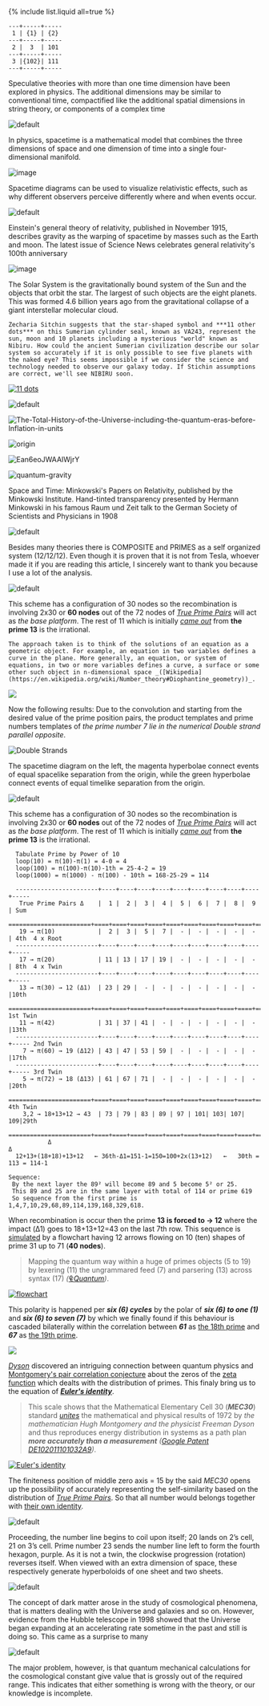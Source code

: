 {% include list.liquid all=true %}

```
---+-----+-----
 1 | {1} | {2}
---+-----+-----
 2 |  3  | 101
---+-----+-----
 3 |{102}| 111
---+-----+-----
```

Speculative theories with more than one time dimension have been explored in physics. The additional dimensions may be similar to conventional time, compactified like the additional spatial dimensions in string theory, or components of a complex time 

![default](https://user-images.githubusercontent.com/8466209/226126373-53124ff5-b27b-47ec-aa36-d6361ca0a8ed.png)

In physics, spacetime is a mathematical model that combines the three dimensions of space and one dimension of time into a single four-dimensional manifold.

![image](https://user-images.githubusercontent.com/8466209/243100066-4f37daa7-860c-4b28-9176-59b4655dc6fa.png)

Spacetime diagrams can be used to visualize relativistic effects, such as why different observers perceive differently where and when events occur.
 
 ![default](https://user-images.githubusercontent.com/8466209/243430882-f205d9e8-53d0-4003-b721-2f44cabf72c2.png)

Einstein's general theory of relativity, published in November 1915, describes gravity as the warping of spacetime by masses such as the Earth and moon. The latest issue of Science News celebrates general relativity's 100th anniversary

![image](https://user-images.githubusercontent.com/8466209/243100566-da110077-ea30-4fd8-962b-12f41d01ee21.png)

The Solar System is the gravitationally bound system of the Sun and the objects that orbit the star. The largest of such objects are the eight planets. This was formed 4.6 billion years ago from the gravitational collapse of a giant interstellar molecular cloud.

```note
Zecharia Sitchin suggests that the star-shaped symbol and ***11 other dots*** on this Sumerian cylinder seal, known as VA243, represent the sun, moon and 10 planets including a mysterious "world" known as Nibiru. How could the ancient Sumerian civilization describe our solar system so accurately if it is only possible to see five planets with the naked eye? This seems impossible if we consider the science and technology needed to observe our galaxy today. If Stichin assumptions are correct, we'll see NIBIRU soon.
```

[![11 dots](https://user-images.githubusercontent.com/36441664/265026111-19019653-3a25-4d43-998d-d32465e58876.jpg)](https://www.instagram.com/reel/CwemaT7IS1Y/?igshid=MzRlODBiNWFlZA==)

![default](https://user-images.githubusercontent.com/36441664/85060684-db12a400-b1cf-11ea-8f37-6b9b3bcab2f2.gif)

![The-Total-History-of-the-Universe-including-the-quantum-eras-before-Inflation-in-units](https://github.com/eq19/maps/assets/8466209/23411c8b-1488-415e-8378-b5a145cc5203)

![origin](https://github.com/eq19/maps/assets/8466209/a00dea47-8fbf-4c98-9ee8-db78339e8755)

![Ean6eoJWAAIWjrY](https://github.com/eq19/maps/assets/8466209/5b0dadb2-4f18-4603-9732-df712318387b)

![quantum-gravity](https://github.com/eq19/maps/assets/8466209/a0598884-b4cf-4cd4-a99a-0059d4e03548)

Space and Time: Minkowski's Papers on Relativity, published by the Minkowski Institute. Hand-tinted transparency presented by Hermann Minkowski in his famous Raum und Zeit talk to the German Society of Scientists and Physicians in 1908

![default](https://user-images.githubusercontent.com/8466209/243100156-f09a2bd2-b3bd-4ea9-83e2-45c97cf85bd6.png)

Besides many theories there is COMPOSITE and PRIMES as a self organized system (12/12/12). Even though it is proven that it is not from Tesla, whoever made it if you are reading this article, I sincerely want to thank you because I use a lot of the analysis.

![default](https://user-images.githubusercontent.com/36441664/73561001-b325dc80-448a-11ea-8042-f3be5fc7313e.gif)

This scheme has a configuration of 30 nodes so the recombination is involving 2x30 or **60 nodes** out of the 72 nodes of _[True Prime Pairs](https://www.eq19.com/addition/file02.html#true-prime-pairs)_ will act as _the base platform_. The rest of 11 which is initially _[came out](https://gist.github.com/eq19/0ce5848f7ad62dc46dedfaa430069857#primes-platform)_ from **the prime 13** is the irrational.

```note
The approach taken is to think of the solutions of an equation as a geometric object. For example, an equation in two variables defines a curve in the plane. More generally, an equation, or system of equations, in two or more variables defines a curve, a surface or some other such object in n-dimensional space _([Wikipedia](https://en.wikipedia.org/wiki/Number_theory#Diophantine_geometry))_.
```

![](https://user-images.githubusercontent.com/8466209/201362034-7a0c83f3-d310-4b92-b3e5-fc1f832693fc.png)

Now the following results: Due to the convolution and starting from the desired value of the prime position pairs, the product templates and prime numbers templates of _the prime number 7 lie in the numerical Double strand parallel opposite_.

![Double Strands](https://user-images.githubusercontent.com/36441664/75612568-4f5d0500-5b57-11ea-909d-856dcb7c139a.jpg)

The spacetime diagram on the left, the magenta hyperbolae connect events of equal spacelike separation from the origin, while the green hyperbolae connect events of equal timelike separation from the origin.
 
![default](https://user-images.githubusercontent.com/8466209/243109676-fbd0fe51-f80e-4512-a460-05a8f5227037.png)

This scheme has a configuration of 30 nodes so the recombination is involving 2x30 or **60 nodes** out of the 72 nodes of _[True Prime Pairs](https://www.eq19.com/addition/file02.html#true-prime-pairs)_ will act as _the base platform_. The rest of 11 which is initially _[came out](https://gist.github.com/eq19/0ce5848f7ad62dc46dedfaa430069857#primes-platform)_ from **the prime 13** is the irrational.

```liquid
  Tabulate Prime by Power of 10
  loop(10) = π(10)-π(1) = 4-0 = 4
  loop(100) = π(100)-π(10)-1th = 25-4-2 = 19
  loop(1000) = π(1000) - π(100) - 10th = 168-25-29 = 114

  -----------------------+----+----+----+----+----+----+----+----+----+-----
   True Prime Pairs Δ    |  1 |  2 |  3 |  4 |  5 |  6 |  7 |  8 |  9 | Sum 
  =======================+====+====+====+====+====+====+====+====+====+=====
   19 → π(10)            |  2 |  3 |  5 |  7 |  - |  - |  - |  - |  - | 4th  4 x Root
  -----------------------+----+----+----+----+----+----+----+----+----+-----
   17 → π(20)            | 11 | 13 | 17 | 19 |  - |  - |  - |  - |  - | 8th  4 x Twin
  -----------------------+----+----+----+----+----+----+----+----+----+-----
   13 → π(30) → 12 (Δ1)  | 23 | 29 |  - |  - |  - |  - |  - |  - |  - |10th
  =======================+====+====+====+====+====+====+====+====+====+===== 1st Twin
   11 → π(42)            | 31 | 37 | 41 |  - |  - |  - |  - |  - |  - |13th
  -----------------------+----+----+----+----+----+----+----+----+----+----- 2nd Twin
    7 → π(60) → 19 (Δ12) | 43 | 47 | 53 | 59 |  - |  - |  - |  - |  - |17th
  -----------------------+----+----+----+----+----+----+----+----+----+----- 3rd Twin
    5 → π(72) → 18 (Δ13) | 61 | 67 | 71 |  - |  - |  - |  - |  - |  - |20th
  =======================+====+====+====+====+====+====+====+====+====+===== 4th Twin
    3,2 → 18+13+12 → 43  | 73 | 79 | 83 | 89 | 97 | 101| 103| 107| 109|29th 
  =======================+====+====+====+====+====+====+====+====+====+=====
           Δ                                                            Δ
  12+13+(18+18)+13+12   ← 36th-Δ1=151-1=150=100+2x(13+12)   ←   30th = 113 = 114-1

Sequence:
 By the next layer the 89² will become 89 and 5 become 5² or 25.
 This 89 and 25 are in the same layer with total of 114 or prime 619
 So sequence from the first prime is 1,4,7,10,29,68,89,114,139,168,329,618.
```

When recombination is occur then the prime **13 is forced to → 12** where the impact (Δ1) goes to 18+13+12=43 on the last 7th row. This sequence is [simulated](https://gist.github.com/eq19/0ce5848f7ad62dc46dedfaa430069857#the-implementation) by a flowchart having 12 arrows flowing on 10 (ten) shapes of prime 31 up to 71 (**40 nodes**).

>Mapping the quantum way within a huge of primes objects (5 to 19) by lexering (11) the ungrammared feed (7) and parsering (13) across syntax (17) _([₠Quantum](https://github.com/eq19))_.

[![flowchart](https://user-images.githubusercontent.com/36441664/128732737-81762604-0ae0-4a90-b5a8-30921cf46efb.png)](https://gist.github.com/eq19/b32915925d9d365e2e9351f0c4ed786e#assigning-repositories)

This polarity is happened per ***six (6) cycles*** by the polar of ***six (6) to one (1)*** and ***six (6) to seven (7)*** by which we finally found if this behaviour is cascaded bilaterally within the correlation between ***61*** as [the 18th prime](https://gist.github.com/eq19/e9832026b5b78f694e4ad22c3eb6c3ef) and ***67*** as [the 19th prime](https://gist.github.com/eq19/c9bdc2bbe55f2d162535023c8d321831).

[![](https://user-images.githubusercontent.com/8466209/219239425-90f075fa-fe8a-4f80-b3ce-7b2053956c6b.png)](http://www.hexspin.com/0-1-and-negative-numbers/)

_[Dyson](https://en.wikipedia.org/wiki/Freeman_Dyson#Quantum_physics_and_prime_numbers)_ discovered an intriguing connection between quantum physics and [Montgomery's pair correlation conjecture](https://en.wikipedia.org/wiki/Montgomery%27s_pair_correlation_conjecture) about the zeros of the [zeta function](https://gist.github.com/eq19/e9832026b5b78f694e4ad22c3eb6c3ef#zeta-function) which dealts with the distribution of primes. This finaly bring us to the equation of ***[Euler's identity](https://en.wikipedia.org/wiki/Euler%27s_identity)***. 

>This scale shows that the Mathematical Elementary Cell 30 (***MEC30***) standard _[unites](https://gist.github.com/eq19/e9832026b5b78f694e4ad22c3eb6c3ef#centralizing)_ the mathematical and physical results of 1972 by _the mathematician Hugh Montgomery and the physicist Freeman Dyson_ and thus reproduces energy distribution in systems as a path plan ***more accurately than a measurement*** _([Google Patent DE102011101032A9](https://patents.google.com/patent/DE102011101032A9/en#similarDocuments))_.

[![Euler's identity](https://user-images.githubusercontent.com/36441664/74366957-992db780-4e03-11ea-8f26-cca32bd26003.png)](https://patentimages.storage.googleapis.com/6f/e3/f0/b8f7292f1f2749/DE102011101032A9.pdf)

The finiteness position of middle zero axis = 15 by the said _MEC30_ opens up the possibility of accurately representing the self-similarity based on the distribution of _[True Prime Pairs](https://www.eq19.com/addition/file02.html#true-prime-pairs)_. So that all number would belongs together with [their own identity](https://gist.github.com/eq19/e9832026b5b78f694e4ad22c3eb6c3ef#prime-identity).

![default](https://user-images.githubusercontent.com/8466209/220529937-3b4264f4-a57c-4521-862a-baa0c162995b.png)

Proceeding, the number line begins to coil upon itself; 20 lands on 2’s cell, 21 on 3’s cell. Prime number 23 sends the number line left to form the fourth hexagon, purple. As it is not a twin, the clockwise progression (rotation) reverses itself. When viewed with an extra dimension of space, these respectively generate hyperboloids of one sheet and two sheets.
 
![default](https://user-images.githubusercontent.com/36441664/85230294-6a5ec800-b419-11ea-86f3-1928630bef74.jpg)

The concept of dark matter arose in the study of cosmological phenomena, that is matters dealing with the Universe and galaxies and so on. However, evidence from the Hubble telescope in 1998 showed that the Universe began expanding at an accelerating rate sometime in the past and still is doing so. This came as a surprise to many

![default](https://user-images.githubusercontent.com/8466209/220039299-b3439ba6-8479-4a72-9521-bc12b5651e85.png)

The major problem, however, is that quantum mechanical calculations for the cosmological constant give value that is grossly out of the required range. This indicates that either something is wrong with the theory, or our knowledge is incomplete.
